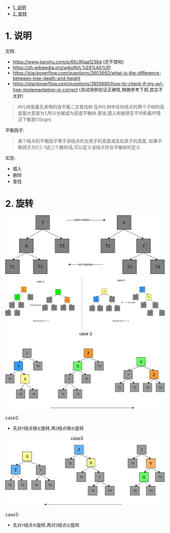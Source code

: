 <!-- TOC -->

- [1. 说明](#1-说明)
- [2. 旋转](#2-旋转)

<!-- /TOC -->

<a id="markdown-1-说明" name="1-说明"></a>
# 1. 说明

文档:
* https://www.jianshu.com/p/65c90aa1236d (还不错啦)
* https://zh.wikipedia.org/wiki/AVL%E6%A0%91
* https://stackoverflow.com/questions/2603692/what-is-the-difference-between-tree-depth-and-height
* https://stackoverflow.com/questions/3955680/how-to-check-if-my-avl-tree-implementation-is-correct (测试用例验证正确性,稍微参考下把,其实不太好)

> AVL树是最先发明的自平衡二叉查找树.在AVL树中任何结点的两个子树的高度最大差距为1,所以也被成为高度平衡树.查找,插入和删除在平均和最坏情况下都是O(logn)


平衡因子:
> 某个结点的平衡因子等于该结点的左孩子的高度减去右孩子的高度, 如果平衡因子为0,1,-1这三个数的话,可以定义该结点符合平衡树的定义


实现:
* 插入
* 删除
* 查找

<a id="markdown-2-旋转" name="2-旋转"></a>
# 2. 旋转

![](avl.png)
![](case1and4.png)
![](case2.png)

case2:
* 先对`Y`结点做`左`旋转,再`Z`结点做`右`旋转


![](case3.png)

case3:
* 先对`Y`结点`右`旋转,再对`Z`结点`左`旋转
